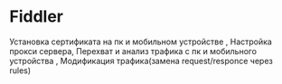 # Fiddler
Установка сертификата на пк и мобильном устройстве ,
Настройка прокси сервера,
Перехват и анализ трафика с пк и мобильного устройства ,
Модификация трафика(замена request/responce через rules)
